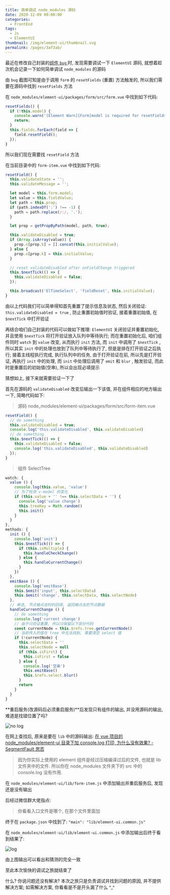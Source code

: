 ```yaml
---
title: 简单调试 node_modules 源码
date: 2020-12-09 00:00:00
categories:
  - FrontEnd
tags:
  - Js
  - ElementUI
thumbnail: /img/element-ui/thumbnail.svg
permalink: /pages/3af3ab/
---
```


最近在修改自己封装的[组件 `bug` ](/pages/42ee92/#%E5%9C%A8-el-form-%E5%BF%85%E5%A1%AB%E9%AA%8C%E8%AF%81%E6%97%B6-%E9%80%89%E6%8B%A9%E4%B8%80%E9%A1%B9%E5%90%8E%E5%86%8D%E8%B0%83%E7%94%A8-form-%E9%87%8D%E7%BD%AE%E5%8A%9F%E8%83%BD%E4%BB%8D%E6%8F%90%E7%A4%BA%E4%B8%BA%E5%BF%85%E5%A1%AB) 时, 发现需要调试一下 `ElementUI` 源码, 就想着趁次机会记录一下如何简单调试 `node_modules` 的源码

<!-- more -->

由 `bug` 截图可知是由于调用 `form` 的 `resetFields` (重置) 方法触发的, 所以我们需要在源码中找到 `resetFields` 方法

在 `node_modules/element-ui/packages/form/src/form.vue` 中找到如下代码:

```js
resetFields() {
  if (!this.model) {
    console.warn('[Element Warn][Form]model is required for resetFields to work.');
    return;
  }
  this.fields.forEach(field => {
    field.resetField();
  });
}
```

所以我们现在需要找 `resetField` 方法

在当前目录中的 `form-item.vue` 中找到如下代码:

```js
resetField() {
  this.validateState = '';
  this.validateMessage = '';

  let model = this.form.model;
  let value = this.fieldValue;
  let path = this.prop;
  if (path.indexOf(':') !== -1) {
    path = path.replace(/:/, '.');
  }

  let prop = getPropByPath(model, path, true);

  this.validateDisabled = true;
  if (Array.isArray(value)) {
    prop.o[prop.k] = [].concat(this.initialValue);
  } else {
    prop.o[prop.k] = this.initialValue;
  }

  // reset validateDisabled after onFieldChange triggered
  this.$nextTick(() => {
    this.validateDisabled = false;
  });

  this.broadcast('ElTimeSelect', 'fieldReset', this.initialValue);
}
```

由以上代码我们可以简单得知首先重置了提示信息及状态, 然后关闭验证: `this.validateDisabled = true` , 防止重置初始值时验证, 接着重置初始值, 在 `$nextTick` 中打开验证

再结合咱们自己封装的代码可以做如下推理: `ElementUI` 关闭验证并重置初始化, 并且使用 `$nextTick` 将打开验证放入队列中等待执行; 而在重置初始化后, 咱们组件同时 `watch` 到 `value` 改变, 从而执行 `init` 方法, 而 `init` 中调用了 `$nextTick` , 所以其实 `init` 中的处理也放到了队列中等待执行了, 但是是排在打开验证之后执行; 接着主线程执行完成, 执行队列中的任务, 由于打开验证在前, 所以先是打开验证, 再执行 `init` 中的处理, 而 `init` 中处理后调用了 `emit` 和 `blur` , 触发验证, 而此时是重置后的初始值(空串), 所以会出现必填提示

猜想如上, 接下来就需要验证一下了

首先在源码的 `validateDisabled` 改变后输出一下该值, 并在组件相应的地方输出一下, 简略代码如下:

> 源码 node_modules/element-ui/packages/form/src/form-item.vue

```js
resetField() {
  // do something
  this.validateDisabled = true;
  console.log('this.validateDisabled', this.validateDisabled)
  // do something
  this.$nextTick(() => {
    this.validateDisabled = false;
    console.log('this.validateDisabled', this.validateDisabled)
  });
}
```

> 组件 SelectTree

```js
watch: {
  value () {
    console.log(this.value, 'value')
    // 为了检测 v-model 的变化
    if (this.value + '' !== this.selectData + '') {
      console.log('value change')
      this.treeKey = Math.random()
      this.init()
    }
  }
},
methods: {
  init () {
    console.log('init')
    this.$nextTick(() => {
      if (this.isMultiple) {
        this.handleCheckChange()
      } else {
        this.handleCurrentChange()
      }
    })
  },
  emitBase () {
    console.log('emitBase')
    this.$emit('input', this.selectData)
    this.$emit('change', this.selectData, this.selectNode)
  },
  // 单选, 节点被点击时的回调, 返回被点击的节点数据
  handleCurrentChange () {
    // do something
    console.log('current change')
    // 由于只验证重置, 所以只保留以下部分代码
    const currentNode = this.$refs.tree.getCurrentNode()
    // 当前传入的值在 tree 中无法找到, 需要清空 select 值
    if (!currentNode) {
      this.selectData = ''
      this.selectNode = null
      if (this.isFirst) {
        this.isFirst = false
      } else {
        console.log('空串')
        this.emitBase()
        this.$refs.select.blur()
      }
      return
    }
  }
}
```

**重启服务(改源码后必须重启服务)**后发现只有组件的输出, 并没用源码的输出, 难道是找错位置了吗?

![no log](/img/element-ui/024.png)

在网上查找后, 原来是要在 `lib` 中的源码输出: [在 vue 项目的 node_modules/element-ui 目录下加 console.log 打印, 为什么没有效果? - SegmentFault 思否](https://segmentfault.com/q/1010000013661910)

> 因为你实际上使用的 element 组件是经过压缩编译过后的文件, 也就是 lib 文件夹中的文件. 所以你在 node_modules 文件夹下的 src 中的 console.log 没有作用.

在 `node_modules/element-ui/lib/form-item.js` 中添加输出并重启服务后, 发现还是没有输出

后经过微信群大佬指点:

> 你看看入口文件是哪个, 在那个文件里面加

终于在 `package.json` 中找到了: `"main": "lib/element-ui.common.js"`

在 `node_modules/element-ui/lib/element-ui.common.js` 中添加输出后终于看到结果了:

![log](/img/element-ui/025.png)

由上图输出可以看出和猜测的完全一致

至此本次愉快的调试之旅就结束了

什么? 你说问题还没有解决? 本次之旅只是负责调试并找到问题的原因, 并不提供解决方案; 如需解决方案, 你看看是不是开头漏了什么 ^_^
